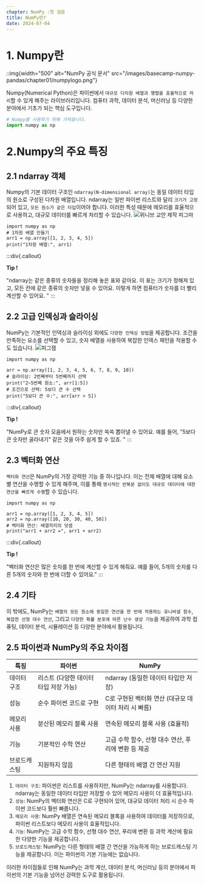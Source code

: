 ```yaml
---
chapter: NumPy :첫 걸음
title: NumPy란?
date: 2024-07-04
---
```

# 1. Numpy란


::img{width="500" alt="NumPy 공식 문서" src="/images/basecamp-numpy-pandas/chapter01/numpylogo.png"}


Numpy(Numerical Python)은 파이썬에서 `대규모 다차원 배열과 행렬을 효율적으로 처리`할 수 있게 해주는 라이브러리입니다. 컴퓨터 과학, 데이터 분석, 머신러닝 등 다양한 분야에서 기초가 되는 핵심 도구입니다.

```python
# Numpy를 사용하기 위해 가져옵니다.
import numpy as np
```

# 2.Numpy의 주요 특징

## 2.1 ndarray 객체

Numpy의 기본 데이터 구조인 `ndarray(N-dimensional array)`는 동일 데이터 타입의 원소로 구성된 다차원 배열입니다. ndarray는 일반 파이썬 리스트와 달리 `크기가 고정`되어 있고, `모든 원소가 같은 타입`이어야 합니다. 이러한 특성 때문에 메모리를 효율적으로 사용하고, 대규모 데이터를 빠르게 처리할 수 있습니다.
![위니브 교안 제작 피그마](/images/basecamp-numpy-pandas/chapter01/array.png '배열')

```python-exec
import numpy as np
# 1차원 배열 만들기
arr1 = np.array([1, 2, 3, 4, 5])
print("1차원 배열:", arr1)

```
:::div{.callout}

**Tip !**

"ndarray는 같은 종류의 숫자들을 정리해 놓은 표와 같아요. 이 표는 크기가 정해져 있고, 모든 칸에 같은 종류의 숫자만 넣을 수 있어요. 이렇게 하면 컴퓨터가 숫자를 더 빨리 계산할 수 있어요. "
:::

## 2.2 고급 인덱싱과 슬라이싱

NumPy는 기본적인 인덱싱과 슬라이싱 외에도 `다양한 인덱싱 방법`을 제공합니다. 조건을 만족하는 요소를 선택할 수 있고, 숫자 배열을 사용하여 복잡한 인덱스 패턴을 적용할 수도 있습니다.
![피그잼](/images/basecamp-numpy-pandas/chapter01/indexfill.png '인덱스')

```python-exec
import numpy as np

arr = np.array([1, 2, 3, 4, 5, 6, 7, 8, 9, 10])
# 슬라이싱: 2번째부터 5번째까지 선택
print("2~5번째 원소:", arr[1:5])
# 조건으로 선택: 5보다 큰 수 선택
print("5보다 큰 수:", arr[arr > 5])

```
:::div{.callout}

**Tip !**

"NumPy로 큰 숫자 모음에서 원하는 숫자만 쏙쏙 뽑아낼 수 있어요. 예를 들어, "5보다 큰 숫자만 골라내기" 같은 것을 아주 쉽게 할 수 있죠. "
:::

## 2.3 벡터화 연산

`벡터화 연산`은 NumPy의 가장 강력한 기능 중 하나입니다. 이는 전체 배열에 대해 요소별 연산을 수행할 수 있게 해주며, 이를 통해 `명시적인 반복문 없이도 대규모 데이터에 대한 연산을 빠르게 수행`할 수 있습니다.

```python-exec
import numpy as np

arr1 = np.array([1, 2, 3, 4, 5])
arr2 = np.array([10, 20, 30, 40, 50])
# 벡터화 연산: 배열끼리의 덧셈
print("arr1 + arr2 =", arr1 + arr2)

```
:::div{.callout}

**Tip !**

"벡터화 연산은 많은 숫자를 한 번에 계산할 수 있게 해줘요. 예를 들어, 5개의 숫자를 다른 5개의 숫자와 한 번에 더할 수 있어요."
:::

## 2.4 기타

이 밖에도, NumPy는 `배열의 모든 원소에 동일한 연산을 한 번에 적용하는 유니버셜 함수`, ` 복잡한 선형 대수 연산`, 그리고 `다양한 확률 분포에 따른 난수 생성 기능`을 제공하여 과학 컴퓨팅, 데이터 분석, 시뮬레이션 등 다양한 분야에서 활용됩니다.

## 2.5 파이썬과 NumPy의 주요 차이점

| 특징 | 파이썬 | NumPy |
| --- | --- | --- |
| 데이터 구조 | 리스트 (다양한 데이터 타입 저장 가능) | ndarray (동일한 데이터 타입만 저장) |
| 성능 | 순수 파이썬 코드로 구현 | C로 구현된 벡터화 연산 (대규모 데이터 처리 시 빠름) |
| 메모리 사용 | 분산된 메모리 블록 사용 | 연속된 메모리 블록 사용 (효율적) |
| 기능 | 기본적인 수학 연산 | 고급 수학 함수, 선형 대수 연산, 푸리에 변환 등 제공 |
| 브로드캐스팅 | 지원하지 않음 | 다른 형태의 배열 간 연산 지원 |
1. `데이터 구조`: 파이썬은 리스트를 사용하지만, NumPy는 ndarray를 사용합니다. ndarray는 동일한 데이터 타입만 저장할 수 있어 메모리 사용이 더 효율적입니다.
2. `성능`: NumPy의 벡터화 연산은 C로 구현되어 있어, 대규모 데이터 처리 시 순수 파이썬 코드보다 훨씬 빠릅니다.
3. `메모리 사용`: NumPy 배열은 연속된 메모리 블록을 사용하여 데이터를 저장하므로, 파이썬 리스트보다 메모리 사용이 효율적입니다.
4. `기능`: NumPy는 고급 수학 함수, 선형 대수 연산, 푸리에 변환 등 과학 계산에 필요한 다양한 기능을 제공합니다.
5. `브로드캐스팅`: NumPy는 다른 형태의 배열 간 연산을 가능하게 하는 브로드캐스팅 기능을 제공합니다. 이는 파이썬의 기본 기능에는 없습니다.

이러한 차이점들로 인해 NumPy는 과학 계산, 데이터 분석, 머신러닝 등의 분야에서 파이썬의 기본 기능을 넘어선 강력한 도구로 활용됩니다.